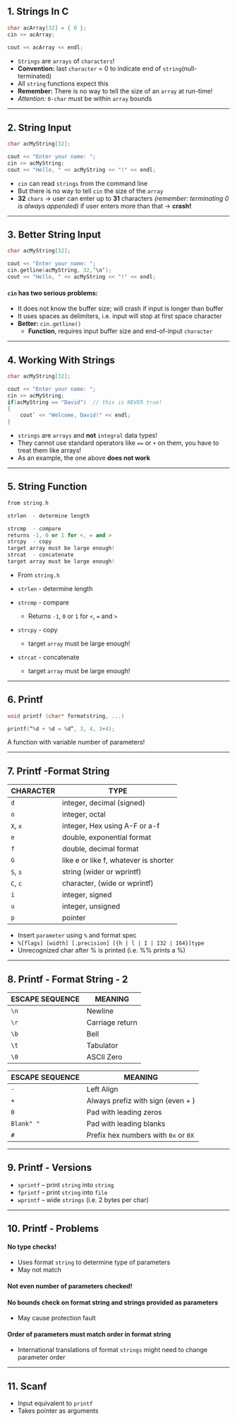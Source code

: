 ## 1. Strings In C
```c++
char acArray[32] = { 0 };
cin >> acArray;
    
cout << acArray << endl;
```

 - `Strings` are `arrays` of `characters`!
- **Convention:** last `character` = 0 to indicate end of `string`(null-terminated)
- All `string` functions expect this
- **Remember:** There is no way to tell the size of an `array` at run-time!
- *Attention:* `0-char` must be within `array` bounds

---

## 2. String Input
````c++
char acMyString[32];

cout << "Enter your name: ";
cin >> acMyString;
cout << "Hello, " << acMyString << "!" << endl;
````

- `cin` can read `strings` from the command line
- But there is no way to tell `cin` the size of the `array`
- **32** `chars` &#8594; user can enter up to **31** characters *(remember: terminating 0 is always appended)*
if user enters more than that &#8594; **crash!**
  
___

## 3. Better String Input
````c++
char acMyString[32];

cout << "Enter your name: ";
cin.getline(acMyString, 32,‘\n‘);
cout << "Hello, " << acMyString << "!" << endl;
````

 #### `cin` has **two** serious problems:
  - It does not know the buffer size; will crash if input is longer than buffer
  - It uses spaces as delimiters, i.e. input will stop at first space character
- **Better:** `cin.getline()`
  - **Function**, requires input buffer size and end-of-input `character`
    
---

## 4. Working With Strings
```c++
char acMyString[32];

cout << "Enter your name: ";
cin >> acMyString;
if(acMyString == "David")  // this is NEVER true!
{
	cout` << "Welcome, David!" << endl;
}
```
- `strings` are `arrays` and **not** `integral` data types!
- They cannot use standard operators like `==` or `+` on them, you have to treat them like arrays!
- As an example, the one above **does not work**

---

## 5. String Function

````c++
from string.h

strlen	- determine length

strcmp	- compare
returns -1, 0 or 1 for <, = and >
strcpy	- copy
target array must be large enough!
strcat 	- concatenate
target array must be large enough!
````

- From `string.h`

- `strlen`	- determine length

- `strcmp`	- compare
  - Returns `-1`, `0` or `1` for `<`, `=` and `>`
- `strcpy`	- copy
  - target `array` must be large enough!
- `strcat` 	- concatenate
  - target `array` must be large enough!
  
---

## 6. Printf
````c++
void printf (char* formatstring, ...)

printf(“%d + %d = %d”, 3, 4, 3+4);
````
A function with variable number of parameters!

---

## 7. Printf -Format String

| **CHARACTER**  |  **TYPE**  |
|  ---  |  ---  |
|  `d`  |  integer, decimal (signed) |
| `o`  | integer, octal  | 
| `X`, `x`  |  integer, Hex using A-F or a-f | 
| `e`  | double, exponential format  | 
| `f` | double, decimal format  | 
| `G`  | like e or like f, whatever is shorter  | 
| `S`, `s`  | string (wider or wprintf)  | 
| `C`, `c`  | character, (wide or wprintf)  | 
| `i`  | integer, signed  | 
| `u`  | integer, unsigned  |
| `p`  |  pointer | 

- Insert `parameter` using `%` and format spec
- `%[flags] [width] [.precision] [{h | l | I | I32 | I64}]type`
- Unrecognized char after % is printed (i.e. %% prints a %)

---

## 8. Printf - Format String - 2

|  **ESCAPE SEQUENCE** | **MEANING**  |
|---|---|
| `\n`  | Newline  |
|  `\r` |  Carriage return |
| `\b`  | Bell  |
| `\t`  |  Tabulator |
| `\0`  | ASCII Zero  |


|  **ESCAPE SEQUENCE** | **MEANING**  |
|---|---|
| `-`  | Left Align  |
| `+`  | Always prefiz with sign (even + ) |
|  `0` |  Pad with leading zeros |
| `Blank" "`  | Pad with leading blanks  |
|  `#` | Prefix hex numbers with `0x` or `0X`  |

---

## 9. Printf - Versions

- `sprintf` – print `string` into `string`
- `fprintf` – print `string` into `file`
- `wprintf` – wide `strings` (i.e. 2 bytes per char)

---

## 10. Printf - Problems

#### No type checks!
- Uses format `string` to determine type of parameters
- May not match

#### Not even number of parameters checked!

#### No bounds check on format string and strings provided as parameters
- May cause protection fault

#### Order of parameters must match order in format string
- International translations of format `strings` might need to change parameter order

---

## 11. Scanf

- Input equivalent to `printf`
- Takes pointer as arguments

